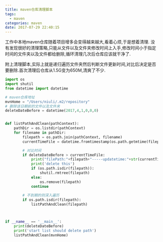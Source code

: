```yaml
---
title: maven仓库清理脚本
tags:
  - maven    
categories: maven
date: 2017-07-29 22:40:15
---
```

工作中本地maven仓库随着项目增多会变得越来越大,看着心烦,于是想着清理.
没有发现很好的清理策略,只能从文件以及文件夹修改时间上入手,修改时间小于指定时间的文件夹以及文件都给删除,循环清理几次后仓库应该就干净了.

附上清理脚本,实际上就是递归遍历文件夹然后判断文件更新时间,对比后决定是否要删除.首次清理后仓库从1.5G变为650M,清爽了不少.
```py
import os
import shutil
from datetime import datetime

# maven仓库地址
mvnHome = "/Users/niuli/.m2/repository"
# 删除该日期前的文件以及文件夹
deleteDateBefore = datetime(2017,4,1,0,0,0)


def listPathAndClean(pathContext):
    pathDir = os.listdir(pathContext)
    for filename in pathDir:
        filepath = os.path.join(pathContext, filename)
        currentTimeFile = datetime.fromtimestamp(os.path.getmtime(filepath))

        # 对比时间
        if deleteDateBefore > currentTimeFile:
            print("filePath:"+filepath+"-----updatetime:"+str(currentTimeFile))
            print('delete this')
            if (os.path.isdir(filepath)):
                shutil.rmtree(filepath)
            else:
                os.remove(filepath)
            continue
            
        # 不到期的则深入遍历
        if os.path.isdir(filepath):
            listPathAndClean(filepath)



if __name__ == '__main__':
    print(deleteDateBefore)
    print('start list should delete path')
    listPathAndClean(mvnHome)



```
